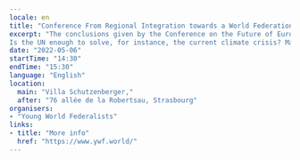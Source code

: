 ```yaml
---
locale: en
title: "Conference From Regional Integration towards a World Federation"
excerpt: "The conclusions given by the Conference on the Future of Europe signal towards a further European political integration, and even towards a European Federation. However, would that be the last step considering that we face problems which go well beyond our borders?
Is the UN enough to solve, for instance, the current climate crisis? Maybe we should envision a different model, maybe we should go well beyond the current state of world politics?"
date: "2022-05-06"
startTime: "14:30"
endTime: "15:30"
language: "English"
location:
  main: "Villa Schutzenberger,"
  after: "76 allée de la Robertsau, Strasbourg"
organisers:
- "Young World Federalists"
links:
- title: "More info"
  href: "https://www.ywf.world/"
---
```

